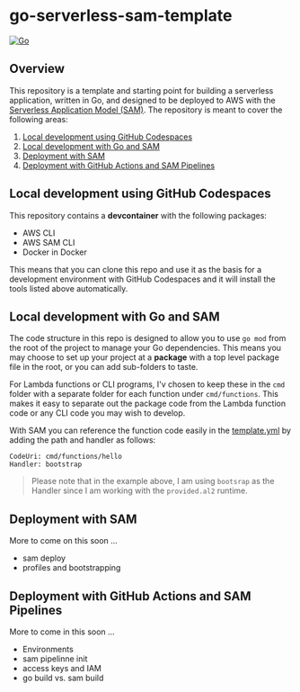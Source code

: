 # go-serverless-sam-template

[![Go](https://github.com/go-micah/go-serverless-sam-template/actions/workflows/go.yml/badge.svg?branch=main)](https://github.com/go-micah/go-serverless-sam-template/actions/workflows/go.yml)

## Overview

This repository is a template and starting point for building a serverless application, written in Go, and designed to be deployed to AWS with the [Serverless Application Model (SAM)](https://docs.aws.amazon.com/serverless-application-model/). The repository is meant to cover the following areas:

1. [Local development using GitHub Codespaces](#local-development-using-github-codespaces)
2. [Local development with Go and SAM](#local-development-with-go-and-sam)
3. [Deployment with SAM](#deployment-with-sam)
4. [Deployment with GitHub Actions and SAM Pipelines](#deployment-with-github-actions-and-sam-pipelines)

## Local development using GitHub Codespaces

This repository contains a **devcontainer** with the following packages:

- AWS CLI
- AWS SAM CLI
- Docker in Docker

This means that you can clone this repo and use it as the basis for a development environment with GitHub Codespaces and it will install the tools listed above automatically.


## Local development with Go and SAM

The code structure in this repo is designed to allow you to use `go mod` from the root of the project to manage your Go dependencies. This means you may choose to set up your project at a **package** with a top level package file in the root, or you can add sub-folders to taste.

For Lambda functions or CLI programs, I'v chosen to keep these in the `cmd` folder with a separate folder for each function under `cmd/functions`. This makes it easy to separate out the package code from the Lambda function code or any CLI code you may wish to develop.

With SAM you can reference the function code easily in the [template.yml](template.yaml) by adding the path and handler as follows:

```
CodeUri: cmd/functions/hello
Handler: bootstrap
```

> Please note that in the example above, I am using `bootsrap` as the Handler since I am working with the `provided.al2` runtime.

## Deployment with SAM

More to come on this soon ...

- sam deploy
- profiles and bootstrapping

## Deployment with GitHub Actions and SAM Pipelines

More to come in this soon ...

- Environments
- sam pipelinne init
- access keys and IAM
- go build vs. sam build
